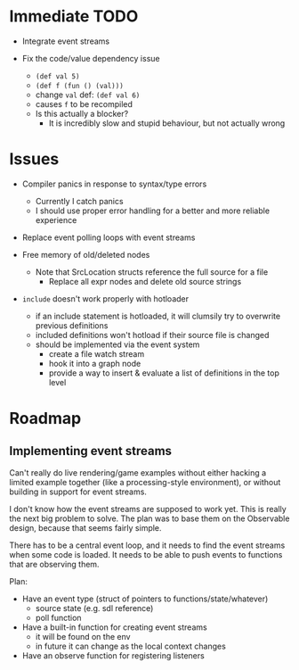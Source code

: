 
# Immediate TODO

* Integrate event streams

* Fix the code/value dependency issue
  * `(def val 5)`
  * `(def f (fun () (val)))`
  * change `val` def: `(def val 6)`
  * causes `f` to be recompiled
  * Is this actually a blocker?
    * It is incredibly slow and stupid behaviour, but not actually wrong

# Issues

* Compiler panics in response to syntax/type errors
  * Currently I catch panics
  * I should use proper error handling for a better and more reliable experience

* Replace event polling loops with event streams

* Free memory of old/deleted nodes
  * Note that SrcLocation structs reference the full source for a file
    * Replace all expr nodes and delete old source strings

* `include` doesn't work properly with hotloader
  * if an include statement is hotloaded, it will clumsily try to overwrite previous definitions
  * included definitions won't hotload if their source file is changed
  * should be implemented via the event system
    * create a file watch stream
    * hook it into a graph node
    * provide a way to insert & evaluate a list of definitions in the top level

# Roadmap

## Implementing event streams

Can't really do live rendering/game examples without either hacking a limited example together (like a processing-style environment), or without building in support for event streams.

I don't know how the event streams are supposed to work yet. This is really the next big problem to solve. The plan was to base them on the Observable design, because that seems fairly simple.

There has to be a central event loop, and it needs to find the event streams when some code is loaded. It needs to be able to push events to functions that are observing them.

Plan:

* Have an event type (struct of pointers to functions/state/whatever)
  * source state (e.g. sdl reference)
  * poll function
* Have a built-in function for creating event streams
  * it will be found on the env
  * in future it can change as the local context changes
* Have an observe function for registering listeners
